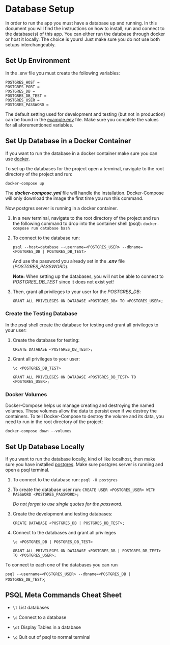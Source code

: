 # Database Setup

In order to run the app you must have a database up and running. In this document you will find the instructions on how to install, run and connect to the database(s) of this app. You can either run the database through docker or host it locally.
The choice is yours! Just make sure you do not use both setups interchangeably.

## Set Up Environment

In the .env file you must create the following variables:

```
POSTGRES_HOST = 
POSTGRES_PORT = 
POSTGRES_DB = 
POSTGRES_DB_TEST = 
POSTGRES_USER = 
POSTGRES_PASSWORD = 
```

The default setting used for development and testing (but not in production) can be found in the [example.env](https://github.com/katerina-tziala/api-wood-creations-store/blob/master/example.env) file. Make sure you complete the values for all aforementioned variables.

## Set Up Database in a Docker Container

If you want to run the database in a docker container make sure you can use [docker](https://www.docker.com/get-started).

To set up the databases for the project open a terminal, navigate to the root directory of the project and run:

` docker-compose up `

The **_docker-compose.yml_** file will handle the installation. Docker-Compose will only download the image the first time you run this command.

Now postgres server is running in a docker container.

1. In a new terminal, navigate to the root directory of the project and run the following command to drop into the container shell (psql): ` docker-compose run database bash `
2. To connect to the database run:
    
    ` psql --host=database --username=<POSTGRES_USER> --dbname=<POSTGRES_DB | POSTGRES_DB_TEST> `
    
    And use the password you already set in the **_.env_** file (_POSTGRES_PASSWORD_).
    
     **Note:** When setting up the databases, you will not be able to connect to _POSTGRES_DB_TEST_ since it does not exist yet!
    
3. Then, grant all privileges to your user for the _POSTGRES_DB_:

     ` GRANT ALL PRIVILEGES ON DATABASE <POSTGRES_DB> TO <POSTGRES_USER>; `


### Create the Testing Database

In the psql shell create the database for testing and grant all privileges to your user:

1. Create the database for testing:

   `CREATE DATABASE <POSTGRES_DB_TEST>;`

2. Grant all privileges to your user:

   ``` 
   \c <POSTGRES_DB_TEST>
   
   GRANT ALL PRIVILEGES ON DATABASE <POSTGRES_DB_TEST> TO <POSTGRES_USER>;
   ```

### Docker Volumes

Docker-Compose helps us manage creating and destroying the named volumes. These volumes allow the data to persist even if we destroy the containers.
To tell Docker-Compose to destroy the volume and its data, you need to run in the root directory of the project:

` docker-compose down --volumes `

## Set Up Database Locally

If you want to run the database locally, kind of like localhost, then make sure you have installed [postgres](https://www.postgresql.org/download/).
Make sure postgres server is running and open a psql terminal.

1. To connect to the database run:
    ` psql -U postgres `

2. To create the database user run:
    ` CREATE USER <POSTGRES_USER> WITH PASSWORD <POSTGRES_PASSWORD>; `

    _Do not forget to use single quotes for the password._

3. Create the development and testing databases:

    ```
    CREATE DATABASE <POSTGRES_DB | POSTGRES_DB_TEST>;
    ```

4. Connect to the databases and grant all privileges

   ```
   \c <POSTGRES_DB | POSTGRES_DB_TEST>
   
   GRANT ALL PRIVILEGES ON DATABASE <POSTGRES_DB | POSTGRES_DB_TEST> TO <POSTGRES_USER>;
   ```

To connect to each one of the databases you can run

` psql --username=<POSTGRES_USER> --dbname=<POSTGRES_DB | POSTGRES_DB_TEST> `;

## PSQL Meta Commands Cheat Sheet

- ` \l ` List databases

- ` \c ` Connect to a database

- ` \dt ` Display Tables in a database

- ` \q ` Quit out of psql to normal terminal
